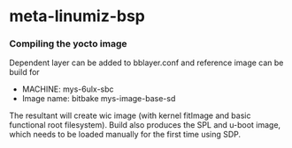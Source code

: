 # meta-linumiz-bsp

### Compiling the yocto image

Dependent layer can be added to bblayer.conf and reference image can be build for
- MACHINE: mys-6ulx-sbc
- Image name: bitbake mys-image-base-sd

The resultant will create wic image (with kernel fitImage and basic functional root filesystem).
Build also produces the SPL and u-boot image, which needs to be loaded manually for the first
time using SDP.
